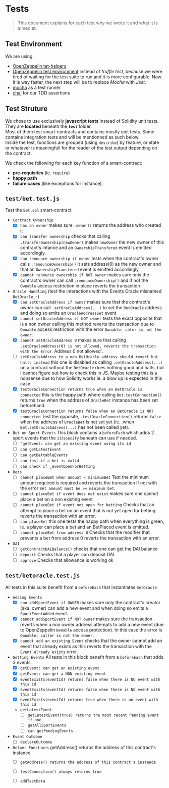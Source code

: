 # Tests

> This document explains for each test why we wrote it and  what it is aimed at.

## Test Environment

We are using:
- [OpenZeppelin tet-helpers](https://docs.openzeppelin.com/test-helpers)
- [OpenZeppelin test environment](https://docs.openzeppelin.com/test-environment/) instead of *truffle test*, because we were tired of waiting for the test suite to run and it is more configurable. Now it is way faster, the next step will be to replace *Mocha* with *Jest*.
- [mocha](https://www.npmjs.com/package/mocha) as a test runner
- [chai](https://www.npmjs.com/package/chai) for our TDD assertions


## Test Struture

We chose to use exclusively **javascript tests** instead of Solidity unit tests.  
They are **located** beneath the **`test`** folder.  
Most of them test smart-contracts and contains mostly unit tests. Some contains integration tests and will be mentionned as such below.  
Inside the test, functions are grouped (using `describe`) by feature, or state or whatever is meaningfull for the reader of the test output depending on the contract.

We check the following for each key function of a smart-contract:
- **pre-requisites** (ie. `require`)
- **happy path**
- **failure cases** (like exceptions for instance).

## `test/bet.test.js`

Test the `Bet.sol` smart-contract 
- `Contract Ownership`
    - [x] `has an owner` makes sure `.owner()` returns the address who created it
    - [x] `can transfer ownership` checks that calling `.transferOwnership(newOwner)` makes  `newOwner` the new owner of this contract's intance and an `OwnershipTransfered` event is emitted accordingly.
    - [x] `can renounce ownership if owner` tests when the contract's owner  calls `.renounceOwnership()` it sets address(0) as the new owner and that an `OwnershipTransfered` event is emitted accordingly.
   - [x] `cannot renounce ownership if NOT owner` makes sure only the contract's owner can call `.renounceOwnership()` and if not the `Ownable` access restriction in place reverts the transaction
- `Oracle Handling` (test the interactions with the Events Oracle misnamed `BetOracle` ;-)
    - [x] `can setOracleAddress if owner` makes sure that the contract's owner can call `.setOracleAddress(...)` to set the `BetOracle` address and doing so emits an `OracleAddressSet` event  
    - [x] `cannot setOracleAddress if NOT owner` tests the exact opposite that is a non owner calling this method reverts the transaction due to `Ownable` access restriction with the error `Ownable: caler is not the owner`.
    - [x] `cannot setOracleAddress 0` makes sure that calling `.setOracleAddress(0) is not allowed, reverts the transaction with the Error `Address 0 not allowed`.
    - [ ] `setOracleAddress to a non BetOracle address should revert but halts instead` this one is disabled as calling `.setOracleAddress(...)` on a contract without the `BetOracle` does nothing good and halts, but I cannot figure out how to check this in JS. Maybe testing this is a nonsense due to how Solidity works ie. a blow up is expected in this case.
    - [x] `testOracleConnection returns true when an BetOracle is connected` this is the happy path where calling `Bet.testConnection()` returns `true` when the address of `OracleBet` instance has been set beforehand.
    - [x] `testOracleConnection returns false when an BetOracle is NOT connected` Test the opposite, `.testOracleConnection()` returns `false` when the address of `OracleBet` is not set yet (ie. .when `Bet.setOracleAddress(...)` has not been called yet).
- `Bet on Sport Events` This block contains a `beforeEach` which adds 2 sport events that the `it`/`specify` beneath can use if needed.
    - [ ] `"getEvent: can get an existing event using its id`
    - [ ] `can getLatestEvent`
    - [ ] `can getBettableEvents`
    - [ ] `can test if a bet is valid`
    - [ ] `can check if _eventOpenForBetting`
- `Bets`
    - [ ] `cannot placeBet when amount < minimumBet` Test the minimum amount required is required and reverts the transaction if not with the error `Bet amount must be >= minimum bet`.
    - [ ] `cannot placeBet if event does not exist` makes sure one cannot place a bet on a non existing event
    - [ ] `cannot placeBet if event not open for betting` Checks that an attempt to place a bet on an event that is not yet open for betting reverts the transaction with an error.
    - [ ] `can placeBet` this one tests the happy path when everything is green, ie. a player can place a bet and an BetPlaced event is emitted.
    - [ ] `cannot placeBet from address 0` Checks that the modifier that prevents a bet from address 0 reverts the transaction with an error.
- `DAI`
    - [ ] `getContractDAIBalance()` checks that one can get the DAI balance
    - [ ] `deposit` Checks that a player can deposit DAI
    - [ ] `approve` Checks that allowance is working ok

## `test/betoracle.test.js`
All tests in this suite benefit from a `beforeEach` that instantiates  `BetOracle`
- `Adding Events`
    - [x] `can addSportEvent if OWNER` makes sure only the contract's creator (aka. owner) can add a new event and when doing so emits a `SportEventAdded` event.
    - [x] `cannot addSportEvent if NOT owner` makes sure the transaction reverts when a non owner address attempts to add a new event (due to OpenZeppelin `Ownable` access protection). In this case the error is `Ownable: caller is not the owner`.
    - [x] `cannot add an existing Event` checks that the owner cannot add an event that already exists as this reverts the transaction with the `Event already exists` error.
- `Getting Events` All tests in this block benefit from a `beforeEach` that adds 3 events 
    - [x] `getEvent: can get an existing event`
    - [x] `getEvent: can get a NON existing event`
    - [x] `eventExists(eventId) returns false when there is NO event with this id`
    - [x] `eventExists(eventId) returns false when there is NO event with this id`
    - [x] `eventExists(eventId) returns true when there is an event with this id`
    - `getLatestEvent`
        - [ ] `getLatestEvent(true) returns the most recent Pending event if one`
        - [ ] `getAllSportEvents`
        - [ ] `can getPendingEvents`
- `Event Outcome`
    - [ ] `declareOutcome`
- `Helper Functions`
getAddress() returns the address of this contract's instance
    - [ ] `getAddress() returns the address of this contract's instance`
    - [ ] `testConnection() always returns true`
    - [ ] `addTestData`

